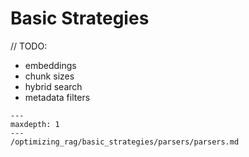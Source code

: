 # Basic Strategies

// TODO:
* embeddings
* chunk sizes
* hybrid search
* metadata filters

```{toctree}
---
maxdepth: 1
---
/optimizing_rag/basic_strategies/parsers/parsers.md
```
